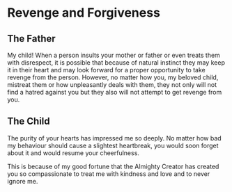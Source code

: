 Revenge and Forgiveness
=======================

The Father
----------

My child! When a person insults your mother or father or even treats
them with disrespect, it is possible that because of natural instinct
they may keep it in their heart and may look forward for a proper
opportunity to take revenge from the person. However, no matter how you,
my beloved child, mistreat them or how unpleasantly deals with them,
they not only will not find a hatred against you but they also will not
attempt to get revenge from you.

The Child
---------

The purity of your hearts has impressed me so deeply. No matter how bad
my behaviour should cause a slightest heartbreak, you would soon forget
about it and would resume your cheerfulness.

This is because of my good fortune that the Almighty Creator has created
you so compassionate to treat me with kindness and love and to never
ignore me.


